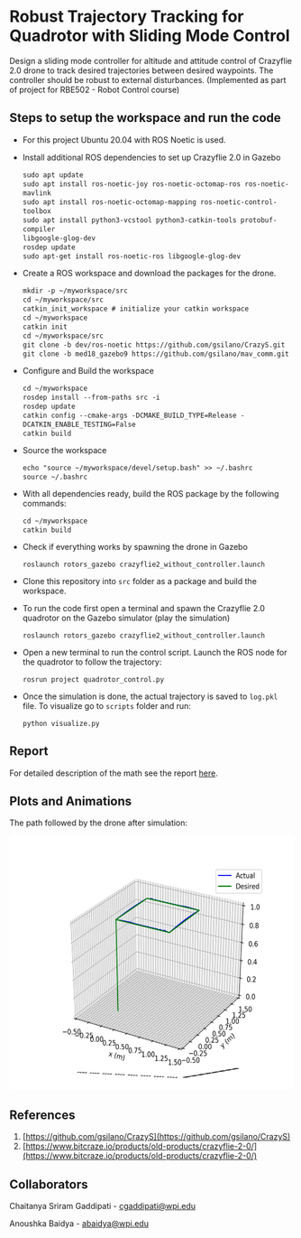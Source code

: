 # Robust Trajectory Tracking for Quadrotor with Sliding Mode Control
Design a sliding mode controller for altitude and attitude control of Crazyflie 2.0 drone to track desired trajectories between desired waypoints. The controller should be robust to external disturbances. (Implemented as part of project for RBE502 - Robot Control course)

## Steps to setup the workspace and run the code
- For this project Ubuntu 20.04 with ROS Noetic is used.
- Install additional ROS dependencies to set up Crazyflie 2.0 in Gazebo
  ```
  sudo apt update
  sudo apt install ros-noetic-joy ros-noetic-octomap-ros ros-noetic-mavlink
  sudo apt install ros-noetic-octomap-mapping ros-noetic-control-toolbox
  sudo apt install python3-vcstool python3-catkin-tools protobuf-compiler
  libgoogle-glog-dev
  rosdep update
  sudo apt-get install ros-noetic-ros libgoogle-glog-dev
  ```
  
- Create a ROS workspace and download the packages for the drone.
  
  ```
  mkdir -p ~/myworkspace/src
  cd ~/myworkspace/src
  catkin_init_workspace # initialize your catkin workspace
  cd ~/myworkspace
  catkin init
  cd ~/myworkspace/src
  git clone -b dev/ros-noetic https://github.com/gsilano/CrazyS.git
  git clone -b med18_gazebo9 https://github.com/gsilano/mav_comm.git
  ```
- Configure and Build the workspace
  ```
  cd ~/myworkspace
  rosdep install --from-paths src -i
  rosdep update
  catkin config --cmake-args -DCMAKE_BUILD_TYPE=Release -DCATKIN_ENABLE_TESTING=False
  catkin build
  ```
- Source the workspace
  ```
  echo "source ~/myworkspace/devel/setup.bash" >> ~/.bashrc
  source ~/.bashrc
  ``` 
- With all dependencies ready, build the ROS package by the following commands:
  ```
  cd ~/myworkspace
  catkin build
  ```
- Check if everything works by spawning the drone in Gazebo
  ```
  roslaunch rotors_gazebo crazyflie2_without_controller.launch
  ```
- Clone this repository into `src` folder as a package and build the workspace.
- To run the code first open a terminal and spawn the Crazyflie 2.0 quadrotor on the Gazebo simulator (play the simulation)
  ```
  roslaunch rotors_gazebo crazyflie2_without_controller.launch
  ```
- Open a new terminal to run the control script. Launch the ROS node for the quadrotor to follow the trajectory:
  ```
  rosrun project quadrotor_control.py
  ```
- Once the simulation is done, the actual trajectory is saved to `log.pkl` file. To visualize go to `scripts` folder and run:
  ```
  python visualize.py
  ```
  
## Report
For detailed description of the math see the report [here](Report.pdf).
## Plots and Animations
The path followed by the drone after simulation:

<p float="middle">
<img src="project/scripts/trajectory.png" width="750" height="450"/>
</p>


## References
1. [https://github.com/gsilano/CrazyS](https://github.com/gsilano/CrazyS)
2. [https://www.bitcraze.io/products/old-products/crazyflie-2-0/](https://www.bitcraze.io/products/old-products/crazyflie-2-0/)

## Collaborators
Chaitanya Sriram Gaddipati - cgaddipati@wpi.edu

Anoushka Baidya - abaidya@wpi.edu
  
